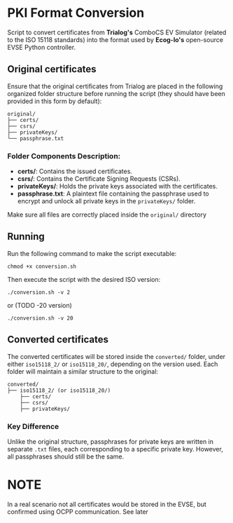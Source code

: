 # **PKI Format Conversion**

Script to convert certificates from **Trialog's** ComboCS EV Simulator (related to the ISO 15118 standards) into the format used by **Ecog-Io's** open-source EVSE Python controller.  

## **Original certificates**
Ensure that the original certificates from Trialog are placed in the following organized folder structure before running the script (they should have been provided in this form by default):

```
original/
├── certs/
├── csrs/
├── privateKeys/
└── passphrase.txt
```

### Folder Components Description:
- **certs/**: Contains the issued certificates.
- **csrs/**: Contains the Certificate Signing Requests (CSRs).
- **privateKeys/**: Holds the private keys associated with the certificates.
- **passphrase.txt**: A plaintext file containing the passphrase used to encrypt and unlock all private keys in the `privateKeys/` folder.

Make sure all files are correctly placed inside the `original/` directory

## **Running**

Run the following command to make the script executable:

```
chmod +x conversion.sh
```

Then execute the script with the desired ISO version:

```
./conversion.sh -v 2
```
or (TODO -20 version)
```
./conversion.sh -v 20
```

## **Converted certificates**
The converted certificates will be stored inside the `converted/` folder, under either `iso15118_2/` or `iso15118_20/`, depending on the version used.
Each folder will maintain a similar structure to the original:

```
converted/
├── iso15118_2/ (or iso15118_20/)
    ├── certs/
    ├── csrs/
    ├── privateKeys/
```

### Key Difference
Unlike the original structure, passphrases for private keys are written in separate `.txt` files, each corresponding to a specific private key. However, all passphrases should still be the same.

# **NOTE**

In a real scenario not all certificates would be stored in the EVSE, but confirmed using OCPP communication. See later